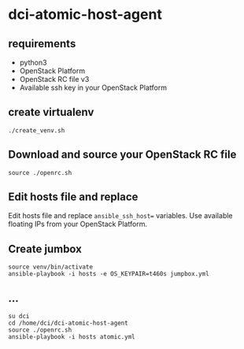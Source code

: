 # dci-atomic-host-agent

## requirements

 * python3
 * OpenStack Platform
 * OpenStack RC file v3
 * Available ssh key in your OpenStack Platform
 
## create virtualenv
    
    ./create_venv.sh
    
## Download and source your OpenStack RC file

    source ./openrc.sh

## Edit hosts file and replace

Edit hosts file and replace `ansible_ssh_host=` variables.
Use available floating IPs from your OpenStack Platform.

## Create jumbox

    source venv/bin/activate
    ansible-playbook -i hosts -e OS_KEYPAIR=t460s jumpbox.yml

## ...

    su dci
    cd /home/dci/dci-atomic-host-agent
    source ./openrc.sh
    ansible-playbook -i hosts atomic.yml

